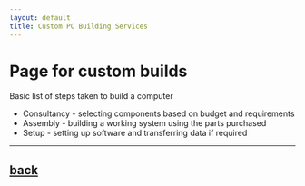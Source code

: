 ```yaml
---
layout: default
title: Custom PC Building Services
---
```


# Page for custom builds

Basic list of steps taken to build a computer

 - Consultancy - selecting components based on budget and requirements
 - Assembly - building a working system using the parts purchased
 - Setup - setting up software and transferring data if required

* * *

## [back](../)